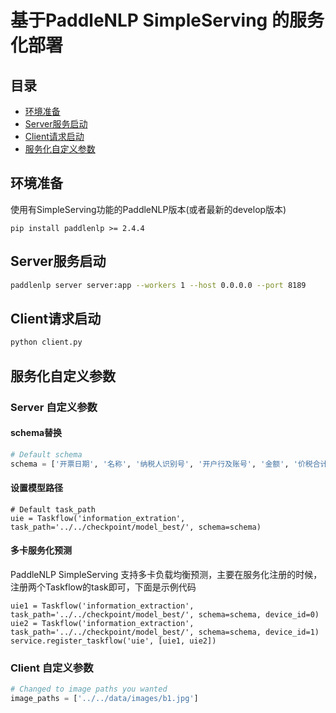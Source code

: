 # 基于PaddleNLP SimpleServing 的服务化部署

## 目录
- [环境准备](#环境准备)
- [Server服务启动](#Server服务启动)
- [Client请求启动](#Client请求启动)
- [服务化自定义参数](#服务化自定义参数)

## 环境准备
使用有SimpleServing功能的PaddleNLP版本(或者最新的develop版本)

```shell
pip install paddlenlp >= 2.4.4
```


## Server服务启动

```bash
paddlenlp server server:app --workers 1 --host 0.0.0.0 --port 8189
```

## Client请求启动

```bash
python client.py
```

## 服务化自定义参数

### Server 自定义参数
#### schema替换
```python
# Default schema
schema = ['开票日期', '名称', '纳税人识别号', '开户行及账号', '金额', '价税合计', 'No', '税率', '地址、电话', '税额']
```

#### 设置模型路径
```
# Default task_path
uie = Taskflow('information_extration', task_path='../../checkpoint/model_best/', schema=schema)
```

#### 多卡服务化预测
PaddleNLP SimpleServing 支持多卡负载均衡预测，主要在服务化注册的时候，注册两个Taskflow的task即可，下面是示例代码
```
uie1 = Taskflow('information_extraction', task_path='../../checkpoint/model_best/', schema=schema, device_id=0)
uie2 = Taskflow('information_extraction', task_path='../../checkpoint/model_best/', schema=schema, device_id=1)
service.register_taskflow('uie', [uie1, uie2])
```

### Client 自定义参数

```python
# Changed to image paths you wanted
image_paths = ['../../data/images/b1.jpg']
```
